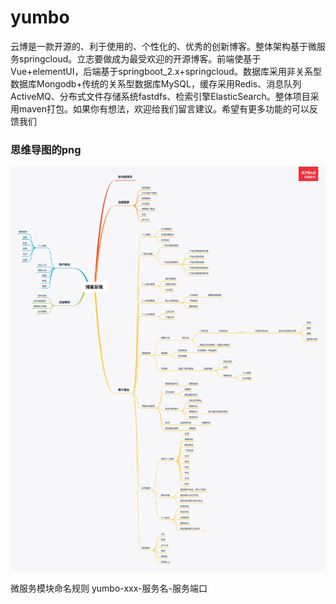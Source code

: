 # yumbo
云博是一款开源的、利于使用的、个性化的、优秀的创新博客。整体架构基于微服务springcloud。立志要做成为最受欢迎的开源博客。前端使基于Vue+elementUI，后端基于springboot_2.x+springcloud。数据库采用非关系型数据库Mongodb+传统的关系型数据库MySQL，缓存采用Redis、消息队列ActiveMQ、分布式文件存储系统fastdfs、检索引擎ElasticSearch。整体项目采用maven打包。如果你有想法，欢迎给我们留言建议。希望有更多功能的可以反馈我们

### 思维导图的png
![avatar](https://github.com/1015770492/yumbo/blob/master/xmind%E6%80%9D%E7%BB%B4%E5%AF%BC%E5%9B%BE%E6%96%87%E4%BB%B6/%E5%8D%9A%E5%AE%A2%E6%A8%A1%E5%9D%97%E5%8A%9F%E8%83%BD%E6%80%9D%E7%BB%B4%E5%AF%BC%E5%9B%BE.png)

微服务模块命名规则
yumbo-xxx-服务名-服务端口

